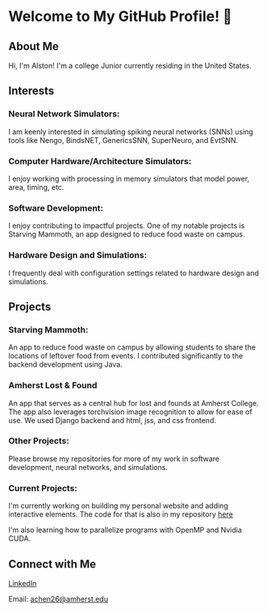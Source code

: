 
# Welcome to My GitHub Profile! 👋

## About Me
Hi, I'm Alston! I'm a college Junior currently residing in the United States.

## Interests
### Neural Network Simulators: 

I am keenly interested in simulating spiking neural networks (SNNs) using tools like Nengo, BindsNET, GenericsSNN, SuperNeuro, and EvtSNN.

### Computer Hardware/Architecture Simulators:

I enjoy working with processing in memory simulators that model power, area, timing, etc. 

### Software Development: 

I enjoy contributing to impactful projects. One of my notable projects is Starving Mammoth, an app designed to reduce food waste on campus.

### Hardware Design and Simulations: 

I frequently deal with configuration settings related to hardware design and simulations.

## Projects

### Starving Mammoth: 

An app to reduce food waste on campus by allowing students to share the locations of leftover food from events. I contributed significantly to the backend development using Java.

### Amherst Lost & Found

An app that serves as a central hub for lost and founds at Amherst College. The app also leverages torchvision image recognition to allow for ease of use. We used Django backend and html, jss, and css frontend.

### Other Projects: 

Please browse my repositories for more of my work in software development, neural networks, and simulations.

### Current Projects:

I'm currently working on building my personal website and adding interactive elements. The code for that is also in my repository [here](https://github.com/alston26/Personal-Website)

I'm also learning how to parallelize programs with OpenMP and Nvidia CUDA. 

## Connect with Me
[LinkedIn](www.linkedin.com/in/alston-chen-993b61183)

Email: achen26@amherst.edu
